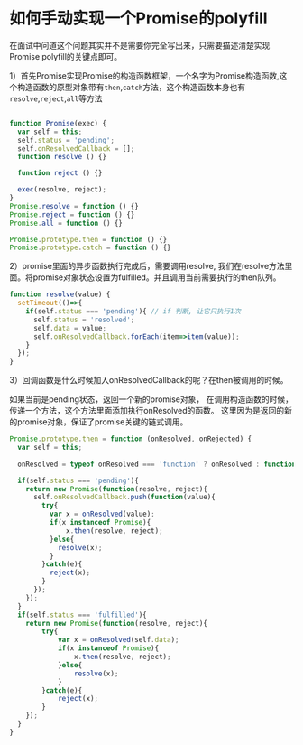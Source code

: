 # 如何手动实现一个Promise的polyfill

在面试中问道这个问题其实并不是需要你完全写出来，只需要描述清楚实现Promise polyfill的关键点即可。

1）首先Promise实现Promise的构造函数框架，一个名字为Promise构造函数,这个构造函数的原型对象带有`then`,`catch`方法，这个构造函数本身也有`resolve`,`reject`,`all`等方法

```js

function Promise(exec) {
  var self = this;
  self.status = 'pending';
  self.onResolvedCallback = [];
  function resolve () {}

  function reject () {}

  exec(resolve, reject);
}
Promise.resolve = function () {}
Promise.reject = function () {}
Promise.all = function () {}

Promise.prototype.then = function () {}
Promise.prototype.catch = function () {}

```

2）promise里面的异步函数执行完成后，需要调用resolve, 我们在resolve方法里面。将promise对象状态设置为fulfilled。并且调用当前需要执行的then队列。

```js
function resolve(value) {
  setTimeout(()=>{
    if(self.status === 'pending'){ // if 判断, 让它只执行1次
      self.status = 'resolved';
      self.data = value;
      self.onResolvedCallback.forEach(item=>item(value));
    }
  });
}
```

3）回调函数是什么时候加入onResolvedCallback的呢？在then被调用的时候。

如果当前是pending状态，返回一个新的promise对象，
在调用构造函数的时候，传递一个方法，这个方法里面添加执行onResolved的函数。
这里因为是返回的新的promise对象，保证了promise关键的链式调用。

```js
Promise.prototype.then = function (onResolved, onRejected) {
  var self = this;
  
  onResolved = typeof onResolved === 'function' ? onResolved : function(v){ return v};

  if(self.status === 'pending'){
    return new Promise(function(resolve, reject){
      self.onResolvedCallback.push(function(value){
        try{
          var x = onResolved(value);
          if(x instanceof Promise){
              x.then(resolve, reject);
          }else{
            resolve(x);
          }
        }catch(e){
          reject(x);
        }
      });
    });
  }
  if(self.status === 'fulfilled'){
    return new Promise(function(resolve, reject){
        try{
            var x = onResolved(self.data);
            if(x instanceof Promise){
                x.then(resolve, reject);
            }else{
                resolve(x);
            }
        }catch(e){
            reject(x);
        }
    });
  }
}
```
